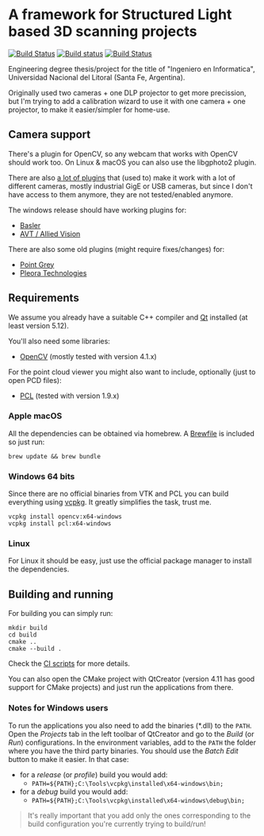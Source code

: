 # A framework for Structured Light based 3D scanning projects

[![Build Status](https://travis-ci.com/nikolaseu/neuvision.svg?branch=master)](https://travis-ci.com/nikolaseu/neuvision)
[![Build status](https://ci.appveyor.com/api/projects/status/q3vr5tbjbh3v8jh5/branch/master?svg=true)](https://ci.appveyor.com/project/nikolaseu/neuvision/branch/master)
[![Build Status](https://github.com/nikolaseu/neuvision/workflows/build/badge.svg?branch=master)](https://github.com/nikolaseu/neuvision/actions)

Engineering degree thesis/project for the title of "Ingeniero en Informatica", Universidad Nacional del Litoral (Santa Fe, Argentina).

Originally used two cameras + one DLP projector to get more precission, but I'm trying to add a calibration wizard to use it with one camera + one projector, to make it easier/simpler for home-use.

## Camera support

There's a plugin for OpenCV, so any webcam that works with OpenCV should work too.
On Linux & macOS you can also use the libgphoto2 plugin.

There are also [a lot of plugins](./lib/zcameraacquisition/plugins) that (used to) make it work with
a lot of different cameras, mostly industrial GigE or USB cameras, but since I don't have access to
them anymore, they are not tested/enabled anymore.

The windows release should have working plugins for:
- [Basler](https://www.baslerweb.com)
- [AVT / Allied Vision](https://www.alliedvision.com)

There are also some old plugins (might require fixes/changes) for:
- [Point Grey](https://www.ptgrey.com)
- [Pleora Technologies](https://www.pleora.com)

## Requirements

We assume you already have a suitable C++ compiler and [Qt](https://www.qt.io) installed (at least
version 5.12).

You'll also need some libraries:

- [OpenCV](http://opencv.org) (mostly tested with version 4.1.x)

For the point cloud viewer you might also want to include, optionally (just to open PCD files):

- [PCL](http://www.pointclouds.org) (tested with version 1.9.x)

### Apple macOS

All the dependencies can be obtained via homebrew. A [Brewfile](./Brewfile) is included so just run:

```
brew update && brew bundle
```

### Windows 64 bits

Since there are no official binaries from VTK and PCL you can build everything using
[vcpkg](https://github.com/Microsoft/vcpkg). It greatly simplifies the task, trust me.

```
vcpkg install opencv:x64-windows
vcpkg install pcl:x64-windows
```

### Linux

For Linux it should be easy, just use the official package manager to install the dependencies.

## Building and running

For building you can simply run:

```
mkdir build
cd build
cmake ..
cmake --build .
```

Check the [CI scripts](./scripts) for more details.

You can also open the CMake project with QtCreator (version 4.11 has good support for CMake projects) and just run the applications from there.

### Notes for Windows users

To run the applications you also need to add the binaries (*.dll) to the `PATH`.
Open the _Projects_ tab in the left toolbar of QtCreator and go to the _Build_ (or _Run_) configurations.
In the environment variables, add to the `PATH` the folder where you have the third party binaries.
You should use the _Batch Edit_ button to make it easier. In that case:
- for a _release_ (or _profile_) build you would add:
  - ```PATH=${PATH};C:\Tools\vcpkg\installed\x64-windows\bin;```
- for a _debug_ build you would add:
  - ```PATH=${PATH};C:\Tools\vcpkg\installed\x64-windows\debug\bin;```

> It's really important that you add only the ones corresponding to the build configuration you're
> currently trying to build/run!
